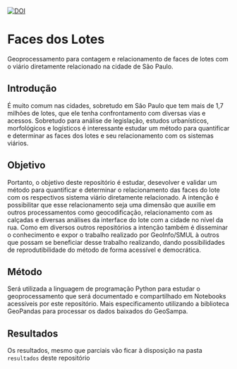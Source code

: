 

[![DOI](https://zenodo.org/badge/412814652.svg)](https://zenodo.org/badge/latestdoi/412814652)


# Faces dos Lotes

Geoprocessamento para contagem e relacionamento de faces de lotes com o viário diretamente relacionado na cidade de São Paulo.

## Introdução

É muito comum nas cidades, sobretudo em São Paulo que tem mais de 1,7 milhões de lotes, que ele tenha confrontamento com diversas vias e acessos. Sobretudo para análise de legislação, estudos urbanísticos, morfológicos e logísticos é interessante estudar um método para quantificar e determinar as faces dos lotes e seu relacionamento com os sistemas viários. 

## Objetivo

Portanto, o objetivo deste repositório é estudar, desevolver e validar um método para quantificar e determinar o relacionamento das faces do lote com os respectivos sistema viário diretamente relacionado. A intenção é possibilitar que esse relacionamento seja uma dimensão que auxilie em outros processamentos como geocodificação, relacionamento com as calçadas e diversas análises da interface do lote com a cidade no nível da rua.
Como em diversos outros repositórios a intenção também é disseminar o conhecimento e expor o trabalho realizado por GeoInfo/SMUL à outros que possam se beneficiar desse trabalho realizando, dando possibilidades de reprodutibilidade do método de forma acessível e democrática.

## Método

Será utilizada a linguagem de programação Python para estudar o geoprocessamento que será documentado e compartilhado em Notebooks acessíveis por este repositório. Mais especificamento utilizando a biblioteca GeoPandas para processar os dados baixados do GeoSampa.

## Resultados

Os resultados, mesmo que parciais vão ficar à disposição na pasta ```resultados``` deste repositório


